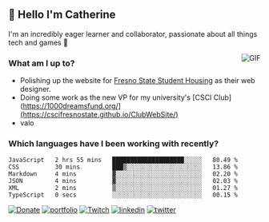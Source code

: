 ## 👋 Hello I'm Catherine

I'm an incredibly eager learner and collaborator, passionate about all things tech and games 💞️

<img align="right" alt="GIF" src="https://i.ibb.co/QrLVbp8/profile.gif" style='margin-left: 20px' />

### What am I up to?

- Polishing up the website for [Fresno State Student Housing](https://fresnostatehousing.org/) as their web designer.
- Doing some work as the new VP for my university's [CSCI Club](https://1000dreamsfund.org/](https://cscifresnostate.github.io/ClubWebSite/)
- valo

### Which languages have I been working with recently?

<!--START_SECTION:waka-->

```text
JavaScript   2 hrs 55 mins   ████████████████████░░░░░   80.49 %
CSS          30 mins         ███▒░░░░░░░░░░░░░░░░░░░░░   13.86 %
Markdown     4 mins          ▓░░░░░░░░░░░░░░░░░░░░░░░░   02.20 %
JSON         4 mins          ▓░░░░░░░░░░░░░░░░░░░░░░░░   02.03 %
XML          2 mins          ▒░░░░░░░░░░░░░░░░░░░░░░░░   01.27 %
TypeScript   0 secs          ░░░░░░░░░░░░░░░░░░░░░░░░░   00.15 %
```

<!--END_SECTION:waka-->

[![Donate](https://img.shields.io/badge/Ko--fi-F16061?style=for-the-badge&logo=ko-fi&logoColor=white)](https://ko-fi.com/clasernaj)
[![portfolio](https://img.shields.io/badge/website-000000?style=for-the-badge&logo=About.me&logoColor=white)](https://cjlaserna.vercel.app/)
[![Twitch](https://img.shields.io/badge/Twitch-9146FF?style=for-the-badge&logo=twitch&logoColor=white)](http://twitch.tv/bubbaguppylive)
[![linkedin](https://img.shields.io/badge/linkedin-0A66C2?style=for-the-badge&logo=linkedin&logoColor=white)](https://www.linkedin.com/in/catherinelaserna/)
[![twitter](https://img.shields.io/badge/twitter-1DA1F2?style=for-the-badge&logo=twitter&logoColor=white)](https://twitter.com/bubbaguppylive)
